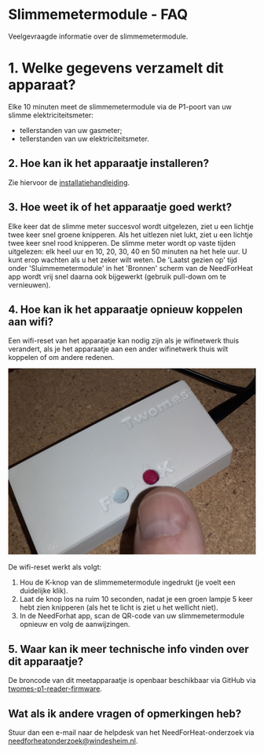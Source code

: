 # Slimmemetermodule - FAQ

Veelgevraagde informatie over de slimmemetermodule.

# 1. Welke gegevens verzamelt dit apparaat?

Elke 10 minuten meet de slimmemetermodule via de P1-poort van uw slimme elektriciteitsmeter:

- tellerstanden van uw gasmeter;
- tellerstanden van uw elektriciteitsmeter.

## 2. Hoe kan ik het apparaatje installeren?

Zie hiervoor de [installatiehandleiding](../../../installation/).

## 3. Hoe weet ik of het apparaatje goed werkt? 

Elke keer dat de slimme meter succesvol wordt uitgelezen, ziet u een lichtje twee keer snel groene knipperen. Als het uitlezen niet lukt, ziet u een lichtje twee keer snel rood knipperen. De slimme meter wordt op vaste tijden uitgelezen: elk heel uur en 10, 20, 30, 40 en 50 minuten na het hele uur. U kunt erop wachten als u het zeker wilt weten. De 'Laatst gezien op' tijd onder 'Sluimmemetermodule' in het 'Bronnen' scherm van de NeedForHeat app wordt vrij snel daarna ook bijgewerkt (gebruik pull-down om te vernieuwen).

## 4. Hoe kan ik het apparaatje opnieuw koppelen aan wifi?

Een wifi-reset van het apparaatje kan nodig zijn als je wifinetwerk thuis verandert, als je het apparaatje aan een ander wifinetwerk thuis wilt koppelen of om andere redenen. 

![device](../assets/p1-gateway-wi-fi-reset.jpg)

De wifi-reset werkt als volgt:

1. Hou de K-knop van de slimmemetermodule ingedrukt (je voelt een duidelijke klik).
2. Laat de knop los na ruim 10 seconden, nadat je een groen lampje 5 keer hebt zien knipperen (als het te licht is ziet u het wellicht niet).
3. In de NeedForhat app, scan de QR-code van uw slimmemetermodule opnieuw en volg de aanwijzingen.

## 5. Waar kan ik meer technische info vinden over dit apparaatje?
De broncode van dit meetapparaatje is openbaar beschikbaar via GitHub via [twomes-p1-reader-firmware](https://github.com/energietransitie/twomes-p1-reader-firmware).

## Wat als ik andere vragen of opmerkingen heb?
Stuur dan een e-mail naar de helpdesk van het NeedForHeat-onderzoek via [needforheatonderzoek@windesheim.nl](needforheatonderzoek@windesheim.nl).
